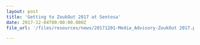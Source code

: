 ```yaml
---
layout: post
title: 'Getting to ZoukOut 2017 at Sentosa'
date: 2017-12-04T00:00:00.000Z
file_url: '/files/resources/news/20171201-Media_Advisory-ZoukOut 2017.pdf'

---
```


